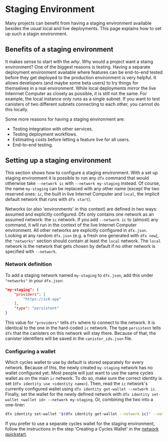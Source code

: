 # Staging Environment

Many projects can benefit from having a staging environment available besides the usual local and live deployments. This page explains how to set up such a stagin environment.

## Benefits of a staging environment

It makes sense to start with the _why_. Why would a project want a staing environment? One of the biggest reasons is testing.
Having a separate deployment environment available where features can be end-to-end tested before they get deployed to the production environment is very helpful.
It allows developers (and maybe some beta users) to try things for themselves in a real environment.
While local deployments mirror the live Intenrnet Computer as closely as possible, it is still not the same.
For example, the local instance only runs as a single subnet. If you want to test canisters of two different subnets connecting to each other, you cannot do this locally.

Some more reasons for having a staging environment are:
- Testing integration with other services.
- Testing deployment workflows.
- Estimating costs before letting a feature live for all users.
- End-to-end testing.

## Setting up a staging environment

This section shows how to configure a staging environment. With a set up staging environment it is possible to run any `dfx` command that would otherwise take `--network ic` with `--network my-staging` instead.
Of course, the name `my-staging` can be replaced with any other name (except the two reserved ones: `ic`, the built in live Internet Computer and `local`, the implicit default network that runs with `dfx start`).

Networks (or also 'environments' in this context) are defined in two ways: assumed and explicitly configured. Dfx only contains one network as an assumed network: the `ic` network.
If you add `--network ic` to (almost) any command, it will run in the context of the live Internet Computer environment.
All other networks are explicitly configured in `dfx.json`. Looking at any random `dfx.json` (e.g. a fresh one generated with `dfx new`), the `"networks"` section should contain at least the `local` network.
The `local` network is the network that gets chosen by default if no other network is specified with `--network`.

### Network definition

To add a staging network named `my-staging` to `dfx.json`, add this under `"networks"` in your `dfx.json`:

``` json
"my-staging": {
    "providers": [
        "https://ic0.app"
    ],
    "type": "persistent"
}
```

This value for `"providers"` tells `dfx` where to connect to the network. It is identical to the one in the hard-coded `ic` network.
The type `persistent` tells `dfx` that the canisters on this network will stay there. Because of that, the canister identifiers will be saved in the `canister_ids.json` file.

### Configuring a wallet

Which cycles wallet to use by default is stored separately for every network. Because of this, the newly created `my-staging` network has no wallet configured yet.
Most people will just want to use the same cycles wallet as on the main `ic` network. To do so, make sure the correct identity is set (`dfx identity use <identity name>`).
Then, read the `ic` network's currently configured wallet using `dfx identity get-wallet --network ic`.
Finally, set the wallet for the newly defined network with `dfx identity set-wallet <wallet id> --network my-staging`.
Or, combining the two into a one-liner:

``` bash
dfx identity set-wallet "$(dfx identity get-wallet --network ic)" --network my-staging
```

If you prefer to use a separate cycles wallet for the staging environment, follow the instructions in the step 'Creating a Cycles Wallet' in the [network quickstart](../quickstart/network-quickstart.md).
